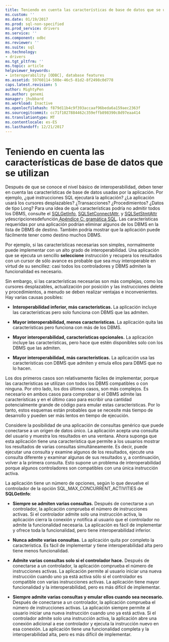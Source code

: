```yaml
---
title: Teniendo en cuenta las características de base de datos que se utilizan | Documentos de Microsoft
ms.custom: ''
ms.date: 01/19/2017
ms.prod: sql-non-specified
ms.prod_service: drivers
ms.service: ''
ms.component: odbc
ms.reviewer: ''
ms.suite: sql
ms.technology:
- drivers
ms.tgt_pltfrm: ''
ms.topic: article
helpviewer_keywords:
- interoperability [ODBC], database features
ms.assetid: 59760114-508e-46c5-81d2-8f2498c0d778
caps.latest.revision: 5
author: MightyPen
ms.author: genemi
manager: jhubbard
ms.workload: Inactive
ms.openlocfilehash: f879d11b4c9f393accaaf96beda6a159aec2363f
ms.sourcegitcommit: cc71f1027884462c359effb898390c8d97eaa414
ms.translationtype: MT
ms.contentlocale: es-ES
ms.lasthandoff: 12/21/2017
---
```

# <a name="considering-database-features-to-use"></a>Teniendo en cuenta las características de base de datos que se utilizan
Después de que se conoce el nivel básico de interoperabilidad, deben tener en cuenta las características de base de datos usadas por la aplicación. Por ejemplo, ¿qué instrucciones SQL ejecutará la aplicación? ¿La aplicación usará los cursores desplazables? ¿Transacciones? ¿Procedimientos? ¿Datos de tipo Long? Para una idea de qué características podría no admitir todos los DBMS, consulte el [SQLGetInfo](../../../odbc/reference/syntax/sqlgetinfo-function.md), [SQLSetConnectAttr](../../../odbc/reference/syntax/sqlsetconnectattr-function.md), y [SQLSetStmtAttr](../../../odbc/reference/syntax/sqlsetstmtattr-function.md) ydescripcionesdefunción[ Apéndice C: gramática SQL](../../../odbc/reference/appendixes/appendix-c-sql-grammar.md). Las características requeridas por una aplicación podrían eliminar algunos de los DBMS en la lista de DBMS de destino. También podría mostrar que la aplicación puede fácilmente tener como destino muchos DBMS.  
  
 Por ejemplo, si las características necesarias son simples, normalmente puede implementar con un alto grado de interoperabilidad. Una aplicación que se ejecuta un sencillo **seleccione** instrucción y recupera los resultados con un cursor de sólo avance es probable que sea muy interoperable en virtud de su sencillez: casi todos los controladores y DBMS admiten la funcionalidad es necesario.  
  
 Sin embargo, si las características necesarias son más complejas, como los cursores desplazables, actualización por posición y las instrucciones delete y procedimientos, a menudo se deben realizar ventajas e inconvenientes. Hay varias causas posibles:  
  
-   **Interoperabilidad inferior, más características.** La aplicación incluye las características pero solo funciona con DBMS que las admiten.  
  
-   **Mayor interoperabilidad, menos características.** La aplicación quita las características pero funciona con más de los DBMS.  
  
-   **Mayor interoperabilidad, características opcionales.** La aplicación incluye las características, pero hace que estén disponibles solo con los DBMS que las admiten.  
  
-   **Mayor interoperabilidad, más características.** La aplicación usa las características con DBMS que admiten y emula ellos para DBMS que no lo hacen.  
  
 Los dos primeros casos son relativamente fáciles de implementar, porque las características se utilizan con todos los DBMS compatibles o con ninguna. Por otro lado, los dos últimos casos, son más complejos. Es necesario en ambos casos para comprobar si el DBMS admite las características y en el último caso para escribir una cantidad potencialmente grande de código para emular estas características. Por lo tanto, estos esquemas están probables que se necesite más tiempo de desarrollo y pueden ser más lentos en tiempo de ejecución.  
  
 Considere la posibilidad de una aplicación de consultas genérico que puede conectarse a un origen de datos único. La aplicación acepta una consulta del usuario y muestra los resultados en una ventana. Ahora suponga que esta aplicación tiene una característica que permite a los usuarios mostrar los resultados de varias consultas simultáneamente. Es decir, puede ejecutar una consulta y examine algunos de los resultados, ejecute una consulta diferente y examinar algunas de sus resultados y, a continuación, volver a la primera consulta. Esto supone un problema de interoperabilidad porque algunos controladores son compatibles con una única instrucción activa.  
  
 La aplicación tiene un número de opciones, según lo que devuelve el controlador de la opción SQL_MAX_CONCURRENT_ACTIVITIES de **SQLGetInfo**:  
  
-   **Siempre se admiten varias consultas.** Después de conectarse a un controlador, la aplicación comprueba el número de instrucciones activas. Si el controlador admite solo una instrucción activa, la aplicación cierra la conexión y notifica al usuario que el controlador no admite la funcionalidad necesaria. La aplicación es fácil de implementar y ofrece toda la funcionalidad, pero tiene interoperabilidad inferior.  
  
-   **Nunca admite varias consultas.** La aplicación quita por completo la característica. Es fácil de implementar y tiene interoperabilidad alta pero tiene menos funcionalidad.  
  
-   **Admite varias consultas solo si el controlador hace.** Después de conectarse a un controlador, la aplicación comprueba el número de instrucciones activas. La aplicación permite al usuario iniciar una nueva instrucción cuando uno ya está activa sólo si el controlador es compatible con varias instrucciones activas. La aplicación tiene mayor funcionalidad y la interoperabilidad, pero es más difícil de implementar.  
  
-   **Siempre admite varias consultas y emular ellos cuando sea necesario.** Después de conectarse a un controlador, la aplicación comprueba el número de instrucciones activas. La aplicación siempre permite al usuario iniciar una nueva instrucción cuando uno ya está activa. Si el controlador admite solo una instrucción activa, la aplicación abre una conexión adicional a ese controlador y ejecuta la instrucción nuevo en esa conexión. La aplicación tiene una funcionalidad completa y la interoperabilidad alta, pero es más difícil de implementar.
